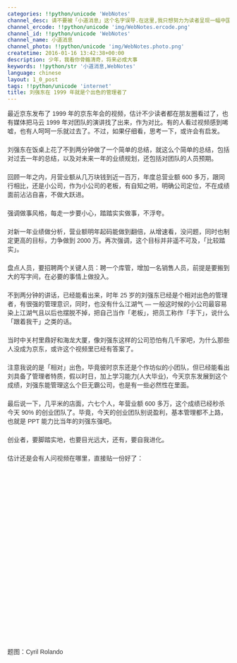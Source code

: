 ```yaml
---
categories: !!python/unicode 'WebNotes'
channel_desc: 请不要被「小道消息」这个名字误导.在这里,我只想努力为读者呈现一幅中国互联网的清明上河图.
channel_ercode: !!python/unicode 'img/WebNotes.ercode.png'
channel_id: !!python/unicode 'WebNotes'
channel_name: 小道消息
channel_photo: !!python/unicode 'img/WebNotes.photo.png'
createtime: 2016-01-16 13:42:38+00:00
description: 少年，我看你骨骼清奇，将来必成大事
keywords: !!python/str '小道消息,WebNotes'
language: chinese
layout: 1_0_post
tags: !!python/unicode 'internet'
title: 刘强东在 1999 年就是个出色的管理者了
---
```

<div class="rich_media_content" id="js_content">
<p style="font-family: Avenir, sans-serif; border: 0px; margin-top: 2px; margin-bottom: 22px; outline: 0px; color: rgb(51, 51, 51); white-space: normal;">
         最近京东发布了 1999 年的京东年会的视频，估计不少读者都在朋友圈看过了，也有媒体把马云 1999 年对团队的演讲找了出来，作为对比。有的人看过视频感到唏嘘，也有人呵呵一乐就过去了。不过，如果仔细看，思考一下，或许会有启发。
        </p>
<p style="font-family: Avenir, sans-serif; border: 0px; margin-top: 2px; margin-bottom: 22px; outline: 0px; color: rgb(51, 51, 51); white-space: normal;">
         刘强东在饭桌上花了不到两分钟做了一个简单的总结，就这么个简单的总结，包括对过去一年的总结，以及对未来一年的业绩规划，还包括对团队的人员预期。
        </p>
<p style="font-family: Avenir, sans-serif; border: 0px; margin-top: 2px; margin-bottom: 22px; outline: 0px; color: rgb(51, 51, 51); white-space: normal;">
         回顾一年之内，月营业额从几万块钱到近一百万，年度总营业额 600 多万，跟同行相比，还是小公司，作为小公司的老板，有自知之明，明确公司定位，不在成绩面前沾沾自喜，不做大跃进。
        </p>
<p style="font-family: Avenir, sans-serif; border: 0px; margin-top: 2px; margin-bottom: 22px; outline: 0px; color: rgb(51, 51, 51); white-space: normal;">
         强调做事风格，每走一步要小心，踏踏实实做事，不浮夸。
        </p>
<p style="font-family: Avenir, sans-serif; border: 0px; margin-top: 2px; margin-bottom: 22px; outline: 0px; color: rgb(51, 51, 51); white-space: normal;">
         对新一年业绩做分析，营业额明年起码能做到翻倍，从增速看，没问题，同时也制定更高的目标，力争做到 2000 万。再次强调，这个目标并非遥不可及，「比较踏实」。
        </p>
<p style="font-family: Avenir, sans-serif; border: 0px; margin-top: 2px; margin-bottom: 22px; outline: 0px; color: rgb(51, 51, 51); white-space: normal;">
         盘点人员，要招聘两个关键人员：聘一个库管，增加一名销售人员，前提是要搬到大的写字间，在必要的事情上做投入。
        </p>
<p style="font-family: Avenir, sans-serif; border: 0px; margin-top: 2px; margin-bottom: 22px; outline: 0px; color: rgb(51, 51, 51); white-space: normal;">
         不到两分钟的讲话，已经能看出来，时年 25 岁的刘强东已经是个相对出色的管理者，有很强的管理意识，同时，也没有什么江湖气 — 一般这时候的小公司最容易染上江湖气且以后也摆脱不掉，把自己当作「老板」，把员工称作「手下」，说什么「跟着我干」之类的话。
        </p>
<p style="font-family: Avenir, sans-serif; border: 0px; margin-top: 2px; margin-bottom: 22px; outline: 0px; color: rgb(51, 51, 51); white-space: normal;">
         当时中关村里鼎好和海龙大厦，像刘强东这样的公司恐怕有几千家吧，为什么那些人没成为京东，或许这个视频里已经有答案了。
        </p>
<p style="font-family: Avenir, sans-serif; border: 0px; margin-top: 2px; margin-bottom: 22px; outline: 0px; color: rgb(51, 51, 51); white-space: normal;">
         注意我说的是「相对」出色，毕竟彼时京东还是个作坊似的小团队，但已经能看出刘具备了管理者特质，假以时日，加上学习能力(人大毕业)，今天京东发展到这个成绩，刘强东能管理这么个巨无霸公司，也是有一些必然性在里面。
        </p>
<p style="font-family: Avenir, sans-serif; border: 0px; margin-top: 2px; margin-bottom: 22px; outline: 0px; color: rgb(51, 51, 51); white-space: normal;">
         最后说一下，几平米的店面，六七个人，年营业额 600 多万，这个成绩已经秒杀今天 90% 的创业团队了。毕竟，今天的创业团队别说盈利，基本管理都不上路，也就是 PPT 能力比当年的刘强东强吧。
        </p>
<p style="font-family: Avenir, sans-serif; border: 0px; margin-top: 2px; margin-bottom: 22px; outline: 0px; color: rgb(51, 51, 51); white-space: normal;">
         创业者，要脚踏实地，也要目光远大，还有，要自我进化。
        </p>
<p style="font-family: Avenir, sans-serif; border: 0px; margin-top: 2px; margin-bottom: 22px; outline: 0px; color: rgb(51, 51, 51); white-space: normal;">
         估计还是会有人问视频在哪里，直接贴一份好了：
        </p>
<p style="font-family: Avenir, sans-serif; border: 0px; margin-top: 2px; margin-bottom: 22px; outline: 0px; color: rgb(51, 51, 51); white-space: normal;">
<iframe allowfullscreen="" class="video_iframe" data-src="https://v.qq.com/iframe/preview.html?vid=g01804l3fhg&amp;width=500&amp;height=375&amp;auto=0" frameborder="0" height="375" style="   z-index:1; " width="500">
</iframe>
<br/>
</p>
<p>
<span style="color: rgb(51, 51, 51); font-family: Avenir, sans-serif;">
          题图：Cyril Rolando
         </span>
</p>
</div>